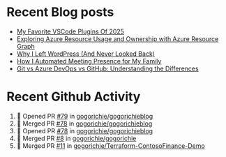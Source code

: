 # Recent Blog posts
<!-- BLOG-POST-LIST:START -->
- [My Favorite VSCode Plugins Of 2025](https://www.gogorichie.com/blog/microsoft/2025_fav_vscode_plugins/2025_fav_vscode_plugins/)
- [Exploring Azure Resource Usage and Ownership with Azure Resource Graph](https://www.gogorichie.com/blog/microsoft/azure-resource-graph/)
- [Why I Left WordPress &lpar;And Never Looked Back&rpar;](https://www.gogorichie.com/blog/microsoft/so-long-wordpress/)
- [How I Automated Meeting Presence for My Family](https://www.gogorichie.com/blog/office-meeting-indicator/)
- [Git vs Azure DevOps vs GitHub: Understanding the Differences](https://www.gogorichie.com/blog/microsoft/gitvsghvsado/)
<!-- BLOG-POST-LIST:END -->


# Recent Github Activity
<!--START_SECTION:activity-->
1. 💪 Opened PR [#79](https://github.com/gogorichie/gogorichieblog/pull/79) in [gogorichie/gogorichieblog](https://github.com/gogorichie/gogorichieblog)
2. 🎉 Merged PR [#78](https://github.com/gogorichie/gogorichieblog/pull/78) in [gogorichie/gogorichieblog](https://github.com/gogorichie/gogorichieblog)
3. 💪 Opened PR [#78](https://github.com/gogorichie/gogorichieblog/pull/78) in [gogorichie/gogorichieblog](https://github.com/gogorichie/gogorichieblog)
4. 🎉 Merged PR [#8](https://github.com/gogorichie/gogorichie/pull/8) in [gogorichie/gogorichie](https://github.com/gogorichie/gogorichie)
5. 🎉 Merged PR [#11](https://github.com/gogorichie/Terraform-ContosoFinance-Demo/pull/11) in [gogorichie/Terraform-ContosoFinance-Demo](https://github.com/gogorichie/Terraform-ContosoFinance-Demo)
<!--END_SECTION:activity-->

